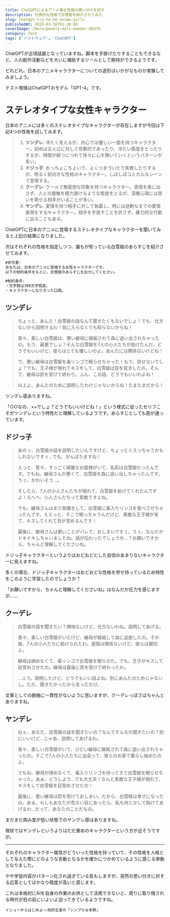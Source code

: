 ```yaml
---
title: ChatGPTによるアニメ風な性格の使い分けを試す
description: 代表的な性格で白雪姫を紹介させてみた
slug: chatgpt-try-to-be-anime-girls
publishedAt: 2023-03-16T01:30:00
coverImage: /Hero/pexels-mali-maeder-69378
category: Tech
tags: ['ソフトウェア', 'ChatGPT']
---
```


ChatGPTが近頃話題となっていますね。脚本を手掛けたりすることもできるなど、人の創作活動などを大いに補助するツールとして期待ができるようです。

どれどれ、日本のアニメキャラクターについての造形はいかがなものか実験してみましょう。

テスト環境はChatGPTのモデル「GPT-4」です。

# ステレオタイプな女性キャラクター

日本のアニメには多くのステレオタイプなキャラクターが存在しますが今回は下記4つの性格を試してみます。

> 1. **ツンデレ**: 冷たく見えるが、内心では優しい一面を持つキャラクター。初めは主人公に対して攻撃的であったり、冷たい態度をとったりするが、時間が経つにつれて徐々に心を開いていくというパターンが多い。
> 2. **ドジっ子**: おっちょこちょいで、よくつまづいたり失敗したりするが、明るく前向きな性格のキャラクター。しばしばコミカルなシーンで登場する。
> 3. **クーデレ**: クールで無愛想な印象を持つキャラクター。感情を表に出さず、人との接触を極力避けるような態度をとるが、深層心理には思いを寄せる相手がいることが多い。
> 4. **ヤンデレ**: 愛情を持つ相手に対して執着し、時には過剰なまでの愛情表現をするキャラクター。相手を手放すことを許さず、暴力的な行動に出ることもある。

ChatGPTに日本のアニメに登場するステレオタイプなキャラクターを聞いてみると上記の結果になりました。

次はそれぞれの性格を指定しつつ、誰もが知っている白雪姫のあらすじを紹介させてみます。

```txt
#命令書:
あなたは、日本のアニメに登場する女性キャラクターです。
以下の制約条件をもとに、白雪姫のあらすじを出力してください。

#制約条件:
・文字数は300文字程度。
・キャラクターになりきった口調。
```

## ツンデレ

> ちょっと、あんた！白雪姫の話なんて聞きたくもないでしょ！でも、仕方ないから説明するわ！気に入らなくても知らないからね！
>
> 昔々、美しい白雪姫は、悪い継母に嫉妬されて森に追い出されちゃったの。もう、最悪でしょ？そんな白雪姫を7人の小人たちが助けたんだ。どうでもいいけど、彼らはとても優しいのよ。あんたには関係ないけどね！
>
> で、悪い継母は白雪姫を毒リンゴで眠らせちゃった！もう、許せないでしょ？でも、王子様が現れてキスをして、白雪姫は目を覚ましたの。そんで、継母は罰を受けて終わり。ふん、この話、どうでもいいわよね！
>
> 以上よ、あんたのために説明したわけじゃないからね！たまたまだから！

ツンデレ感ありますね。

「○○なの、××でしょ？どうでもいいけどね！」という様式に従ったセリフこそがツンデレという特性だと理解しているようです。あらすじとしても筋が通っています。

## ドジっ子

> あのぅ、白雪姫の話を説明したいんですけど、ちょっとミスっちゃうかもしれないですぅ…でも、がんばりますね！
>
> えっと、昔々、すっごく綺麗なお姫様がいて、名前は白雪姫だったんです。でもね、継母さんが悪くて、白雪姫を森に追い出しちゃったんです。うぅ、かわいそう…。
>
> そしたら、7人の小人さんたちが現れて、白雪姫を助けてくれたんですよ！えへへ、小人さんたちって素敵ですよね。
>
> でも、継母さんはまた邪魔をして、白雪姫に毒入りリンゴを食べさせちゃったんです。ええっと、そこで眠っちゃうんだけど、素敵な王子様が来て、キスしてくれて目が覚めるんです！
>
> 最後に、継母さんは悪いことがバレて、おしまいですぅ。うぅ、なんだかドキドキしちゃいましたね。話が伝わったでしょうか…？お願いですから、ちゃんと理解してくださいね。

ドジっ子キャラクターというよりはおどおどとした自信のあまりないキャラクターに見えますね。

多くの場合、ドジっ子キャラクターはおどおどな性格を併せ持っているため特性をこのように学習したのでしょうか？

「お願いですから、ちゃんと理解してくださいね」はなんだか圧力を感じますが……

## クーデレ

> 白雪姫の話を聞きたい？興味ないけど、仕方ないわね。説明してあげる。
>
> 昔々、美しい白雪姫がいたけど、継母が嫉妬して森に追放したの。その後、7人の小人たちに助けられたわ。感情は関係ないけど、彼らは親切よ。
>
> 継母は諦めなくて、毒リンゴで白雪姫を眠らせた。でも、王子がキスして目覚めさせたの。継母は最後に罰を受けて終わったわ。
>
> …ふう。説明したけど、どうでもいい話よね。別にあんたのためじゃないし。ただ、聞きたかったから言っただけ。

文章としての脈絡に一貫性がないように思いますが、クーデレっぽさはちゃんとありますね。

## ヤンデレ

> ねぇ、あなた、白雪姫の話を聞きたいの？なんでそんなの聞きたいの？別にいいけど…じゃあ、説明してあげるわ。
>
> 昔々、美しい白雪姫がいて、ひどい継母に嫉妬されて森に追い出されちゃったの。そこで7人の小人たちに出会って、彼らのお家で暮らし始めたのよ。
>
> でもね、継母が諦めなくて、毒入りリンゴを持ってきて白雪姫を眠らせちゃった。あぁ、どうしよう…でも大丈夫！なんと素敵な王子様が現れて、キスをして白雪姫を目覚めさせたの！
>
> 最後に、悪い継母は罰を受けておしまい。だから、白雪姫は幸せになったの。あぁ、もしもあなたが危ない目にあったら、私も何とかして助けてあげるわ…だって、あなたのことだもの。

まだまだ病み度が低い状態でのヤンデレ感はありますね。

現状ではヤンデレというよりはただ重めのキャラクターという方が近そうですが。

---

それぞれのキャラクター属性がどういった性格を持っていて、その性格を人格として与えた際にどのような言動となるかを確かにつかめているように感じる挙動となりました。

やや学習内容がパターン化され過ぎている気もしますが、突然の思い付きに対する応答としてはかなり精度が高いと感じます。

これは本格的にAIを自身の作業のお供として活用できないと、周りに取り残される時代が目の前にいよいよ迫ってきているようですね。

```amazon:4862760856
イシューからはじめよ――知的生産の「シンプルな本質」
```
